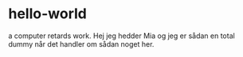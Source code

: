 # hello-world
a computer retards work.
Hej jeg hedder Mia og jeg er sådan en total dummy når det handler om sådan noget her.
